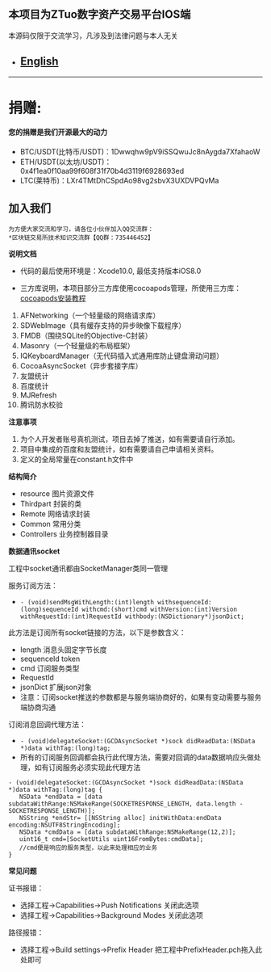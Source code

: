 ## 本项目为ZTuo数字资产交易平台IOS端

本源码仅限于交流学习，凡涉及到法律问题与本人无关



- ## [English](README-EN.md)
---
# 捐赠:
#### 您的捐赠是我们开源最大的动力
- BTC/USDT(比特币/USDT)：1Dwwqhw9pV9iSSQwuJc8nAygda7XfahaoW
- ETH/USDT(以太坊/USDT)：0x4f1ea0f10aa99f608f31f70b4d3119f6928693ed
- LTC(莱特币)：LXr4TMtDhCSpdAo98vg2sbvX3UXDVPQvMa

## 加入我们
    为方便大家交流和学习，请各位小伙伴加入QQ交流群：
	*区块链交易所技术知识交流群【QQ群：735446452】


**说明文档**</r>
- 代码的最后使用环境是：Xcode10.0, 最低支持版本iOS8.0 </n>

- 三方库说明，本项目部分三方库使用cocoapods管理，所使用三方库：[cocoapods安装教程](https://www.jianshu.com/p/1bb0ad42cb2e)</r>
1. AFNetworking（一个轻量级的网络请求库）</r> 
2. SDWebImage（具有缓存支持的异步映像下载程序）</r>
3. FMDB（围绕SQLite的Objective-C封装）</r>
4. Masonry（一个轻量级的布局框架）</r>
5. IQKeyboardManager（无代码插入式通用库防止键盘滑动问题）</r>
6. CocoaAsyncSocket（异步套接字库）</r>
7. 友盟统计</r>
8. 百度统计</r>
9. MJRefresh</r>
10. 腾讯防水校验</r>

 **注意事项**</r>
1. 为个人开发者账号真机测试，项目去掉了推送，如有需要请自行添加。</r>
2. 项目中集成的百度和友盟统计，如有需要请自己申请相关资料。</r></r>
3. 定义的全局常量在constant.h文件中

 **结构简介**</r>
- resource 图片资源文件 </r>
- Thirdpart 封装的类 </r>
- Remote 网络请求封装 </r>
- Common 常用分类 </r>
- Controllers 业务控制器目录 </r>

**数据通讯socket**</r>

工程中socket通讯都由SocketManager类同一管理</r>

服务订阅方法：</r>
- `- (void)sendMsgWithLength:(int)length withsequenceId:(long)sequenceId withcmd:(short)cmd withVersion:(int)Version withRequestId:(int)RequestId withbody:(NSDictionary*)jsonDict;`</r>

此方法是订阅所有socket链接的方法，以下是参数含义：</r>
- length 消息头固定字节长度</r>
- sequenceId token</r>
- cmd 订阅服务类型</r>
- RequestId </r>
- jsonDict 扩展json对象</r>
- 注意：订阅socket推送的参数都是与服务端协商好的，如果有变动需要与服务端协商沟通</r>

订阅消息回调代理方法：</n>
- `- (void)delegateSocket:(GCDAsyncSocket *)sock didReadData:(NSData *)data withTag:(long)tag;`</n>
- 所有的订阅服务回调都会执行此代理方法，需要对回调的data数据响应头做处理，如有订阅服务必须实现此代理方法</r>
 ```
- (void)delegateSocket:(GCDAsyncSocket *)sock didReadData:(NSData *)data withTag:(long)tag {
    NSData *endData = [data subdataWithRange:NSMakeRange(SOCKETRESPONSE_LENGTH, data.length -SOCKETRESPONSE_LENGTH)];
    NSString *endStr= [[NSString alloc] initWithData:endData encoding:NSUTF8StringEncoding];
    NSData *cmdData = [data subdataWithRange:NSMakeRange(12,2)];
    uint16_t cmd=[SocketUtils uint16FromBytes:cmdData];
    //cmd便是响应的服务类型，以此来处理相应的业务
 }
 ```

**常见问题** 

证书报错：
- 选择工程->Capabilities->Push Notifications 关闭此选项
- 选择工程->Capabilities->Background Modes 关闭此选项

路径报错：
- 选择工程->Build settings->Prefix Header 把工程中PrefixHeader.pch拖入此处即可
